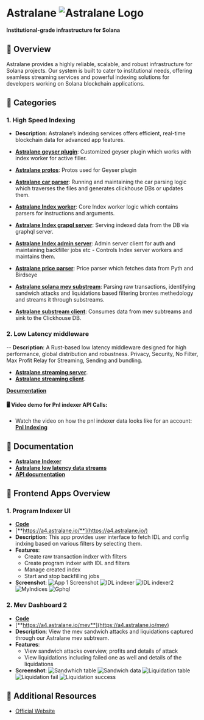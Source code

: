 # **Astralane** ![Astralane Logo](./logo.png)

**Institutional-grade infrastructure for Solana**


## 🚀 Overview

Astralane provides a highly reliable, scalable, and robust infrastructure for Solana projects. Our system is built to cater to institutional needs, offering seamless streaming services and powerful indexing solutions for developers working on Solana blockchain applications.


## 📂 Categories

### 1. **High Speed Indexing**
- **Description**: Astralane’s indexing services offers efficient, real-time blockchain data for advanced app features.
  
- [**Astralane geyser plugin**](./indexing//astralane-gayser-plugin/): Customized geyser plugin which works with index worker for active filler.
- [**Astralane protos**](./indexing/astralane-protos/): Protos used for Geyser plugin 
- [**Astralane car parser**](./indexing/astralane-carparser/): Running and maintaining the car parsing logic which traverses the files and generates clickhouse DBs or updates them.
- [**Astralane Index worker**](./indexing//astralane-index-worker/): Core Index worker logic which contains parsers for instructions and arguments.
- [**Astralane Index grapql server**](./indexing/astralane-index-graphql-server/): Serving indexed data from the DB via graphql server.
- [**Astralane Index admin server**](./indexing/astralane-admin-server-js/): Admin server client for auth and maintaining backfiller jobs etc - Controls Index server workers and maintains them.
- [**Astralane price parser**](./indexing/astralane-price-parser/): Price parser which fetches data from Pyth and Birdseye
- [**Astralane solana mev substream**](./indexing/solana-mev-substream/): Parsing raw transactions, identifying sandwich attacks and liquidations based filtering brontes methedology and streams it through substreams.
- [**Astralane substream client**](./indexing/substream-client/): Consumes data from mev subtreams and sink to the Clickhouse DB.


### 2. **Low Latency middleware**
-- **Description**: A Rust-based low latency middleware designed for high performance, global distribution and robustness. Privacy, Security, No Filter, Max Profit Relay for Streaming, Sending and bundling. 
- [**Astralane streaming server**](./indexing/astralane-streaming-server/).
- [**Astralane streaming client**](./indexing/astralane-streaming-client/).

[**Documentation**](https://audacelabs.notion.site/Astralane-Low-Latency-Data-Streams-bcb94914ab45467abe9f5d31405f2379)


#### 🖥️ **Video demo for Pnl indexer API Calls**:
- Watch the video on how the pnl indexer data looks like for an account: [**Pnl Indexing**](https://drive.google.com/file/d/1xJ82ZDAxBcRbUWk-oGq0iulj6VHm3BS1/view)


## 📄 Documentation
- [**Astralane Indexer**](https://www.notion.so/audacelabs/Astralane-Indexer-Public-Docs-d506444ec9c24c3086e740743cda5df6)
- [**Astralane low latency data streams**](https://www.notion.so/audacelabs/Astralane-Low-Latency-Data-Streams-bcb94914ab45467abe9f5d31405f2379)
- [**API documentation**](http://198.244.253.172:3002/api-docs)


## 📱 Frontend Apps Overview

### 1. **Program Indexer UI**
 - [**Code**](./indexing/frontend/astralane-streaming-fe/)
 - [**https://a4.astralane.io/**](https://a4.astralane.io/) 
- **Description**: This app provides user interface to fetch IDL and config indxing based on various filters by selecting them.
- **Features**:
  - Create raw transaction indxer with filters
  - Create program indxer with IDL and filters
  - Manage created index
  - Start and stop backfilling jobs
- **Screenshot**:
  ![App 1 Screenshot](./screenshots/program-indexer-1.png)
  ![IDL indexer](./screenshots/idl-indexer-1.png)
  ![IDL indexer2](./screenshots/idl-indexer-2.png)
  ![MyIndices](./screenshots/my-index.png)
  ![Gphql](./screenshots/gpqhl.png)


### 2. **Mev Dashboard 2**
 - [**Code**](./indexing/frontend/mev-indexer-ui/)
 - [**https://a4.astralane.io/mev**](https://a4.astralane.io/mev) 
- **Description**: View the mev sandwich attacks and liquidations captured through our Astralane mev subtream.
- **Features**:
  - View sandwich attacks overview, profits and details of attack
  - View liquidations including failed one as well and details of the liquidations
- **Screenshot**:
  ![Sandwhich table](./screenshots/sandwiches_table.png)
  ![Sandwich data](./screenshots/sandwich_data.png)
  ![Liquidation table](./screenshots/liquidation_table.png)
  ![Liquidation fail](./screenshots/liquidation_fail.png)
  ![Liquidation success](./screenshots/liquidation_success.png)


## 🔗 Additional Resources
- [Official Website](https://www.astralane.io/)

